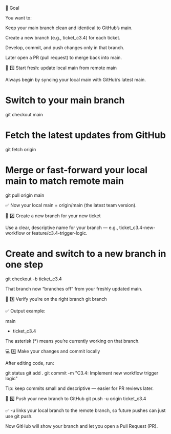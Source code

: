 🧭 Goal

You want to:

Keep your main branch clean and identical to GitHub’s main.

Create a new branch (e.g., ticket_c3.4) for each ticket.

Develop, commit, and push changes only in that branch.

Later open a PR (pull request) to merge back into main.

🧱 1️⃣ Start fresh: update local main from remote main

Always begin by syncing your local main with GitHub’s latest main.

# Switch to your main branch
git checkout main

# Fetch the latest updates from GitHub
git fetch origin

# Merge or fast-forward your local main to match remote main
git pull origin main


✅ Now your local main = origin/main (the latest team version).

🌿 2️⃣ Create a new branch for your new ticket

Use a clear, descriptive name for your branch — e.g.,
ticket_c3.4-new-workflow or feature/c3.4-trigger-logic.

# Create and switch to a new branch in one step
git checkout -b ticket_c3.4


That branch now “branches off” from your freshly updated main.

🧩 3️⃣ Verify you’re on the right branch
git branch


✅ Output example:

  main
* ticket_c3.4


The asterisk (*) means you’re currently working on that branch.

💻 4️⃣ Make your changes and commit locally

After editing code, run:

git status
git add .
git commit -m "C3.4: Implement new workflow trigger logic"


Tip: keep commits small and descriptive — easier for PR reviews later.

🚀 5️⃣ Push your new branch to GitHub
git push -u origin ticket_c3.4


✅ -u links your local branch to the remote branch,
so future pushes can just use git push.

Now GitHub will show your branch and let you open a Pull Request (PR).